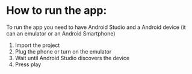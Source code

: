 # How to run the app:
To run the app you need to have Android Studio and a Android device (it can an emulator or an Android Smartphone)  
1. Import the project  
2. Plug the phone or turn on the emulator  
3. Wait until Android Studio discovers the device  
4. Press play  
